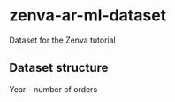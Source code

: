 # zenva-ar-ml-dataset
Dataset for the Zenva tutorial


## Dataset structure

Year - number of orders

